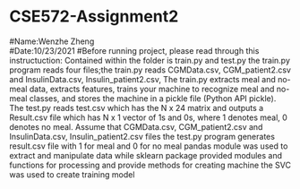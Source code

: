 # CSE572-Assignment2   
#Name:Wenzhe Zheng   
#Date:10/23/2021
#Before running project, please read through this instructuction:
Contained within the folder is train.py and  test.py
the train.py program reads four files;the train.py reads CGMData.csv, CGM_patient2.csv and InsulinData.csv, Insulin_patient2.csv, 
The train.py  extracts meal and no-meal data, extracts features, trains your machine to recognize meal and no-meal classes, and stores the machine in a pickle file (Python API pickle).
The test.py reads test.csv which has the N x 24 matrix and outputs a Result.csv file which has N x 1 vector of 1s and 0s, where 1 denotes meal, 0 denotes no meal.
Assume that CGMData.csv, CGM_patient2.csv and InsulinData.csv, Insulin_patient2.csv files 
the test.py program generates result.csv file with 1 for meal and 0 for no meal
pandas module was used to extract and manipulate data
while sklearn package provided modules and functions for 
processing and provide methods for creating machine
the SVC was used to create training model
